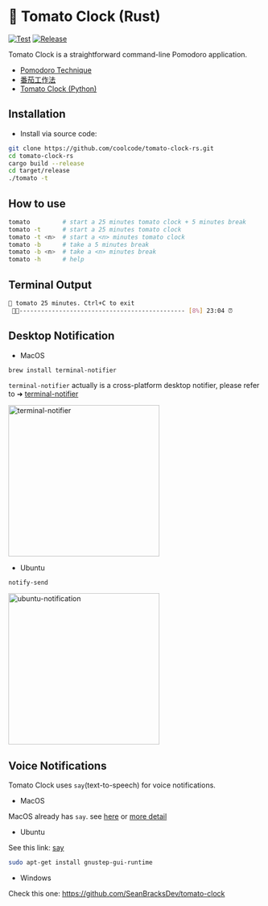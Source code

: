# 🍅 Tomato Clock (Rust)

[![Test](https://github.com/coolcode/tomato-clock-rs/actions/workflows/test.yml/badge.svg)](https://github.com/coolcode/tomato-clock-rs/actions/workflows/test.yml)
[![Release](https://github.com/coolcode/tomato-clock-rs/actions/workflows/release.yml/badge.svg)](https://github.com/coolcode/tomato-clock-rs/actions/workflows/release.yml)

Tomato Clock is a straightforward command-line Pomodoro application.

- [Pomodoro Technique](https://en.wikipedia.org/wiki/Pomodoro_Technique)
- [番茄工作法](https://zh.wikipedia.org/zh-cn/%E7%95%AA%E8%8C%84%E5%B7%A5%E4%BD%9C%E6%B3%95)
- [Tomato Clock (Python)](https://github.com/coolcode/tomato-clock)

## Installation

- Install via source code:

```sh
git clone https://github.com/coolcode/tomato-clock-rs.git
cd tomato-clock-rs
cargo build --release
cd target/release
./tomato -t 
```

## How to use

```sh
tomato         # start a 25 minutes tomato clock + 5 minutes break
tomato -t      # start a 25 minutes tomato clock
tomato -t <n>  # start a <n> minutes tomato clock
tomato -b      # take a 5 minutes break
tomato -b <n>  # take a <n> minutes break
tomato -h      # help
```

## Terminal Output

```sh
🍅 tomato 25 minutes. Ctrl+C to exit
 🍅🍅---------------------------------------------- [8%] 23:04 ⏰ 
```

## Desktop Notification

- MacOS

```sh
brew install terminal-notifier 
```

`terminal-notifier` actually is a cross-platform desktop notifier, please refer to ➜ [terminal-notifier](https://github.com/julienXX/terminal-notifier#download)

<img src="https://github.com/coolcode/tomato-clock/blob/master/img/screenshot-macos.png?raw=true" alt="terminal-notifier" width="300"/>

- Ubuntu

`notify-send`

<img src="https://github.com/coolcode/tomato-clock/blob/master/img/screenshot-ubuntu.png?raw=true" alt="ubuntu-notification" width="300"/>


## Voice Notifications

Tomato Clock uses `say`(text-to-speech) for voice notifications.

- MacOS

MacOS already has `say`. see [here](https://ss64.com/osx/say.html) or [more detail](https://gist.github.com/mculp/4b95752e25c456d425c6)  

- Ubuntu

See this link: [say](http://manpages.ubuntu.com/manpages/trusty/man1/say.1.html)

```sh
sudo apt-get install gnustep-gui-runtime
```

- Windows

Check this one: https://github.com/SeanBracksDev/tomato-clock
